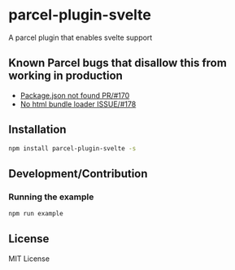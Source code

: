 # parcel-plugin-svelte
A parcel plugin that enables svelte support

## Known Parcel bugs that disallow this from working in production
* [Package.json not found PR/#170](https://github.com/parcel-bundler/parcel/pull/170)
* [No html bundle loader ISSUE/#178](https://github.com/parcel-bundler/parcel/issues/178)

## Installation
```bash
npm install parcel-plugin-svelte -s
```

## Development/Contribution
### Running the example
```bash
npm run example
```

## License
MIT License
